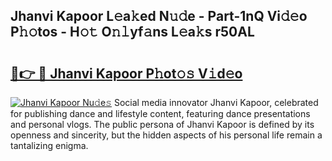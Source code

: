 ## Jhanvi Kapoor L𝚎a𝚔ed N𝚞𝚍e - Part-1nQ Vi𝚍𝚎o P𝚑𝚘tos - H𝚘𝚝 O𝚗𝚕yf𝚊ns L𝚎a𝚔s r50AL

# <h2><a href="http://kfbvhr.oniu.top/?m=Jhanvi+Kapoor">🔗👉 🔴 Jhanvi Kapoor P𝚑ot𝚘𝚜 V𝚒d𝚎o</a></h2>

[![Jhanvi Kapoor Nu𝚍e𝚜](https://i.imgur.com/0qMVB7G.gif)](http://kfbvhr.oniu.top/?m=Jhanvi+Kapoor)
Social media innovator Jhanvi Kapoor, celebrated for publishing dance and lifestyle content, featuring dance presentations and personal vlogs. The public persona of Jhanvi Kapoor is defined by its openness and sincerity, but the hidden aspects of his personal life remain a tantalizing enigma.  

